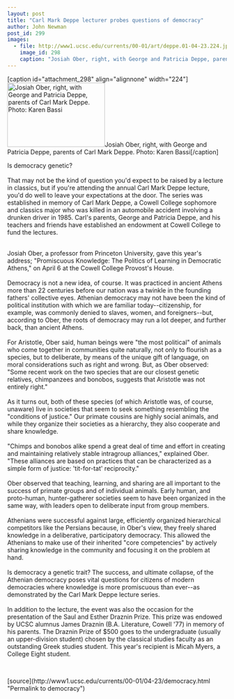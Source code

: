 ```yaml
---
layout: post
title: "Carl Mark Deppe lecturer probes questions of democracy"
author: John Newman
post_id: 299
images:
  - file: http://www1.ucsc.edu/currents/00-01/art/deppe.01-04-23.224.jpg
    image_id: 298
    caption: "Josiah Ober, right, with George and Patricia Deppe, parents of Carl Mark Deppe. Photo: Karen Bassi"
---
```


[caption id="attachment_298" align="alignnone" width="224"]<a href="http://localhost/mysite/wp-content/uploads/2001/04/deppe.01-04-23.224.jpg"><img class="size-full wp-image-298" src="http://localhost/mysite/wp-content/uploads/2001/04/deppe.01-04-23.224.jpg" alt="Josiah Ober, right, with George and Patricia Deppe, parents of Carl Mark Deppe. Photo: Karen Bassi" width="224" height="147" /></a>Josiah Ober, right, with George and Patricia Deppe, parents of Carl Mark Deppe. Photo: Karen Bassi[/caption]
<p>
  Is democracy genetic?<br>
  <br>
  That may not be the kind of question you'd expect to be raised by a lecture in classics, but if you're attending the annual Carl Mark Deppe lecture, you'd do well to leave your expectations at the door. The series was established in memory of Carl Mark Deppe, a Cowell College sophomore and classics major who was killed in an automobile accident involving a drunken driver in 1985. Carl's parents, George and Patricia Deppe, and his teachers and friends have established an endowment at Cowell College to fund the lectures.<br>
  <br>
</p>Josiah Ober, a professor from Princeton University, gave this year's address; "Promiscuous Knowledge: The Politics of Learning in Democratic Athens," on April 6 at the Cowell College Provost's House.<br>
<br>
Democracy is not a new idea, of course. It was practiced in ancient Athens more than 22 centuries before our nation was a twinkle in the founding fathers' collective eyes. Athenian democracy may not have been the kind of political institution with which we are familiar today--citizenship, for example, was commonly denied to slaves, women, and foreigners--but, according to Ober, the roots of democracy may run a lot deeper, and further back, than ancient Athens.<br>
<br>
For Aristotle, Ober said, human beings were "the most political" of animals who come together in communities quite naturally, not only to flourish as a species, but to deliberate, by means of the unique gift of language, on moral considerations such as right and wrong. But, as Ober observed: "Some recent work on the two species that are our closest genetic relatives, chimpanzees and bonobos, suggests that Aristotle was not entirely right."<br>
<br>
As it turns out, both of these species (of which Aristotle was, of course, unaware) live in societies that seem to seek something resembling the "conditions of justice." Our primate cousins are highly social animals, and while they organize their societies as a hierarchy, they also cooperate and share knowledge.<br>
<br>
"Chimps and bonobos alike spend a great deal of time and effort in creating and maintaining relatively stable intragroup alliances," explained Ober. "These alliances are based on practices that can be characterized as a simple form of justice: 'tit-for-tat' reciprocity."<br>
<br>
Ober observed that teaching, learning, and sharing are all important to the success of primate groups and of individual animals. Early human, and proto-human, hunter-gatherer societies seem to have been organized in the same way, with leaders open to deliberate input from group members.<br>
<br>
Athenians were successful against large, efficiently organized hierarchical competitors like the Persians because, in Ober's view, they freely shared knowledge in a deliberative, participatory democracy. This allowed the Athenians to make use of their inherited "core competencies" by actively sharing knowledge in the community and focusing it on the problem at hand.<br>
<br>
Is democracy a genetic trait? The success, and ultimate collapse, of the Athenian democracy poses vital questions for citizens of modern democracies where knowledge is more promiscuous than ever--as demonstrated by the Carl Mark Deppe lecture series.<br>
<br>
In addition to the lecture, the event was also the occasion for the presentation of the Saul and Esther Draznin Prize. This prize was endowed by UCSC alumnus James Draznin (B.A. Literature, Cowell '77) in memory of his parents. The Draznin Prize of $500 goes to the undergraduate (usually an upper-division student) chosen by the classical studies faculty as an outstanding Greek studies student. This year's recipient is Micah Myers, a College Eight student.
<p>
  <br>

</p>
[source](http://www1.ucsc.edu/currents/00-01/04-23/democracy.html "Permalink to democracy")
